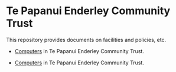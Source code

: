 # Te Papanui Enderley Community Trust

This repository provides documents on facilities and policies, etc.

* [Computers](https://github.com/papanui/papanui/blob/main/computers/README.md) in Te Papanui Enderley Community Trust.

* [Computers](/papanui/blob/main/computers/README.md) in Te Papanui Enderley Community Trust.
